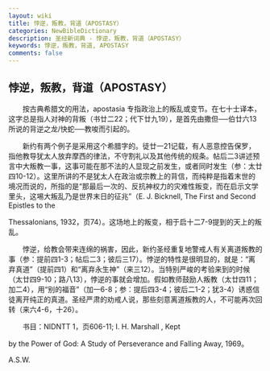 ```yaml
---
layout: wiki
title: 悖逆，叛教，背道（APOSTASY）
categories: NewBibleDictionary
description: 圣经新词典 - 悖逆，叛教，背道（APOSTASY）
keywords: 悖逆，叛教，背道, APOSTASY
comments: false
---
```


## 悖逆，叛教，背道（APOSTASY）

　　按古典希腊文的用法，apostasia 专指政治上的叛乱或变节。在七十士译本，这字总是指人对神的背叛（书廿二22；代下廿九19），是首先由撒但──伯廿六13所说的背逆之龙/快蛇──教唆而引起的。

　　新约有两个例子是采用这个希腊字的。徒廿一21记载，有人恶意控告保罗，指他教导犹太人放弃摩西的律法，不守割礼以及其他传统的规条。帖后二3讲述预言中大叛教一事，这事可能在那不法的人显现之前发生，或者同时发生（参：太廿四10-12）。这里所讲的不是犹太人在政治或宗教上的背信，而纯粹是指着末世的境况而说的，所指的是“那最后一次的、反抗神权力的灾难性叛变，而在启示文学里头，这埸大叛乱乃是世界末日的征兆”（E. J. Bicknell, The First and Second Epistles to the

Thessalonians, 1932，页74）。这场地上的叛变，相于启十二7-9提到的天上的叛乱。

　　悖逆，给教会带来连绵的祸害，因此，新约圣经重复地警戒人有关离道叛教的事（参：提前四1-3；帖后二3；彼后三17）。悖逆的特性是很明显的，就是：“离弃真道”（提前四1）和“离弃永生神”（来三12）。当特别严峻的考验来到的时候（太廿四9-10；路八13），悖逆的事就会增加。假如教师鼓励人叛教（太廿四11；加二4），用“别的福音”（加一6-8；参：提后四3-4；彼后二1-2；犹3-4）诱惑信徒离开纯正的真道。圣经严肃的劝戒人说，那些刻意离道叛教的人，不可能再次回转（来六4-6，十26）。

　　书目：NIDNTT 1，页606-11; I. H. Marshall , Kept

by the Power of God: A Study of Perseverance and Falling Away, 1969。

A.S.W.







